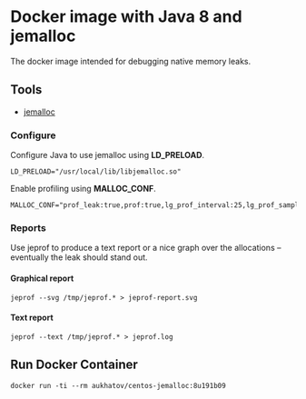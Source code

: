 # Docker image with Java 8 and jemalloc
The docker image intended for debugging native memory leaks.

## Tools

- [jemalloc](http://jemalloc.net/)

### Configure

Configure Java to use jemalloc using **LD_PRELOAD**.
```shell
LD_PRELOAD="/usr/local/lib/libjemalloc.so"
```

Enable profiling using **MALLOC_CONF**.
```shell
MALLOC_CONF="prof_leak:true,prof:true,lg_prof_interval:25,lg_prof_sample:18,prof_prefix:/tmp/jeprof"
```

### Reports

Use jeprof to produce a text report or a nice graph over the
allocations – eventually the leak should stand out.

#### Graphical report
```shell
jeprof --svg /tmp/jeprof.* > jeprof-report.svg
```

#### Text report
```shell
jeprof --text /tmp/jeprof.* > jeprof.log
```

## Run Docker Container

```shell
docker run -ti --rm aukhatov/centos-jemalloc:8u191b09
```
